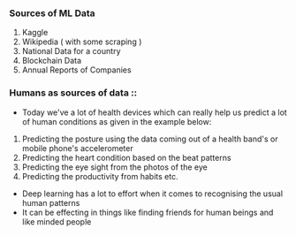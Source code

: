 
### Sources of ML Data 

1. Kaggle 
2. Wikipedia ( with some scraping ) 
3. National Data for a country 
4. Blockchain Data 
5. Annual Reports of Companies 

### Humans as sources of data :: 

- Today we've a lot of health devices which can really help us predict a lot of human conditions as given in the example below: 
1. Predicting the posture using the data coming out of a health band's or mobile phone's accelerometer 
2. Predicting the heart condition based on the beat patterns 
3. Predicting the eye sight from the photos of the eye 
4. Predicting the productivity from habits etc. 

- Deep learning has a lot to effort when it comes to recognising the usual human patterns 
- It can be effecting in things like finding friends for human beings and like minded people 
